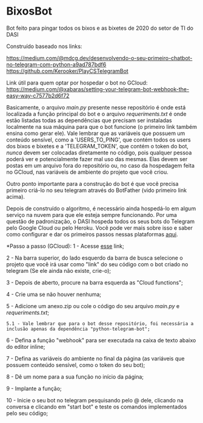 # BixosBot
Bot feito para pingar todos os bixos e as bixetes de 2020 do setor de TI do DASI

Construído baseado nos links:

https://medium.com/@mdcg.dev/desenvolvendo-o-seu-primeiro-chatbot-no-telegram-com-python-a9ad787bdf6
https://github.com/Kerooker/PlayCSTelegramBot

Link útil para quem optar por hospedar o bot no GCloud: https://medium.com/@xabaras/setting-your-telegram-bot-webhook-the-easy-way-c7577b2d6f72

Basicamente, o arquivo *main.py* presente nesse repositório é onde está localizada a função principal do bot e o arquivo *requeriments.txt* é onde estão
listadas todas as dependências que precisam ser instaladas localmente na sua máquina para que o bot funcione (o primeiro link também ensina como gerar ele).
Vale lembrar que as variáveis que possuem um conteúdo sensível, como a 'USERS_TO_PING', que contém todos os users dos bixos e 
bixetes e a 'TELEGRAM_TOKEN', que contém o token do bot, *nunca* devem ser colocadas diretamente no código, pois qualquer pessoa
poderá ver e potencialmente fazer mal uso das mesmas. Elas devem ser postas em um arquivo fora do repositório ou, no caso da hospedagem
feita no GCloud, nas variáveis de ambiente do projeto que você criou.

Outro ponto importante para a construção do bot é que você precisa primeiro criá-lo no seu telegram através do BotFather (vido primeiro link acima).

Depois de construído o algoritmo, é necessário ainda hospedá-lo em algum serviço na nuvem para que ele esteja sempre funcionando.
Por uma questão de padronização, o DASI hospeda todos os seus bots do Telegram pelo Google Cloud ou pelo Heroku. Você pode ver mais sobre isso
e saber como configurar e dar os primeiros passos nessas plataformas [aqui](https://github.com/python-telegram-bot/python-telegram-bot/wiki/Where-to-host-Telegram-Bots).

*Passo a passo (GCloud):
1 - Acesse [esse](https://console.cloud.google.com/home/) link;

2 - Na barra superior, do lado esquerdo da barra de busca selecione o projeto que você irá usar como "link" do seu código com
o bot criado no telegram (Se ele ainda não existe, crie-o);

3 - Depois de aberto, procure na barra esquerda as "Cloud functions";

4 - Crie uma se não houver nenhuma;

5 - Adicione um anexo.zip ou cole o código do seu arquivo *main.py* e *requeriments.txt*;

    5.1 - Vale lembrar que para o bot desse repositório, foi necessária a inclusão apenas da dependência "python-telegram-bot";

6 - Defina a função "webhook" para ser executada na caixa de texto abaixo do editor inline;

7 - Defina as variáveis do ambiente no final da página (as variáveis que possuem conteúdo sensível, como o token do seu bot);

8 - Dê um nome para a sua função no início da página;

9 - Implante a função;

10 - Inicie o seu bot no telegram pesquisando pelo @ dele, clicando na conversa e clicando em "start bot" e teste os comandos implementados pelo seu código;

